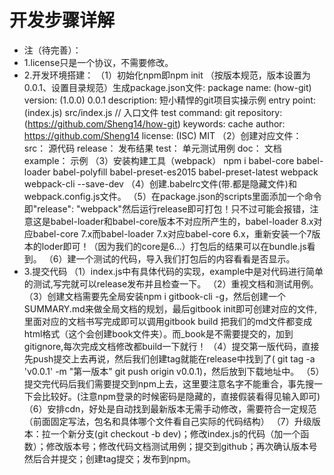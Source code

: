 # 开发步骤详解
- 注（待完善）：
- 1.license只是一个协议，不需要修改。
- 2.开发环境搭建：
    （1）初始化npm即npm init （按版本规范，版本设置为0.0.1、设置目录规范）生成package.json文件:
        package name: (how-git)
        version: (1.0.0) 0.0.1
        description: 短小精悍的git项目实操示例
        entry point: (index.js) src/index.js   // 入口文件
        test command:
        git repository: (https://github.com/Sheng14/how-git)
        keywords: cache
        author: https://github.com/Sheng14
        license: (ISC) MIT
    （2）创建对应文件：
        src： 源代码
        release： 发布结果
        test： 单元测试用例
        doc： 文档
        example： 示例
    （3）安装构建工具（webpack）
    npm i babel-core babel-loader babel-polyfill babel-preset-es2015 babel-preset-latest webpack webpack-cli --save-dev
    （4）创建.babelrc文件(带.都是隐藏文件)和webpack.config.js文件。
    （5）在package.json的scripts里面添加一个命令即"release": "webpack"然后运行release即可打包！只不过可能会报错，注意这是babel-loader和babel-core版本不对应所产生的，babel-loader 8.x对应babel-core 7.x而babel-loader 7.x对应babel-core 6.x，重新安装一个7版本的loder即可！（因为我们的core是6...）打包后的结果可以在bundle.js看到。
    （6）建一个测试的代码，导入我们打包后的内容看看是否显示。
- 3.提交代码
    （1）index.js中有具体代码的实现，example中是对代码进行简单的测试,写完就可以release发布并且检查一下。
    （2）重视文档和测试用例。
    （3）创建文档需要先全局安装npm i gitbook-cli -g，然后创建一个SUMMARY.md来做全局文档的规划，最后gitbook init即可创建对应的文件,里面对应的文档书写完成即可以调用gitbook build 把我们的md文件都变成html格式（这个会创建book文件夹）。而_book是不需要提交的，加到gitignore,每次完成文档修改都build一下就行！
    （4）提交第一版代码，直接先push提交上去再说，然后我们创建tag就能在release中找到了( git tag -a 'v0.0.1' -m "第一版本"   git push origin v0.0.1)，然后放到下载地址中。
    （5）提交完代码后我们需要提交到npm上去，这里要注意名字不能重合，事先搜一下会比较好。(注意npm登录的时候密码是隐藏的，直接假装看得见输入即可)
    （6）安排cdn，好处是自动找到最新版本无需手动修改，需要符合一定规范（前面固定写法，包名和具体哪个文件看自己实际的代码结构）
    （7）升级版本：拉一个新分支(git checkout -b dev)；修改index.js的代码（加一个函数）；修改版本号；修改代码文档测试用例；提交到github；再次确认版本号然后合并提交；创建tag提交；发布到npm。